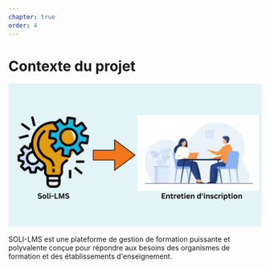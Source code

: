 ```yaml
---
chapter: true
order: 4
---
```


# Contexte du projet

![Contexte_du_projet](../assets/img/Contexte_du_projet.jpg)

SOLI-LMS est une plateforme de gestion de formation puissante et polyvalente conçue pour répondre aux besoins des organismes de formation et des établissements d'enseignement.
